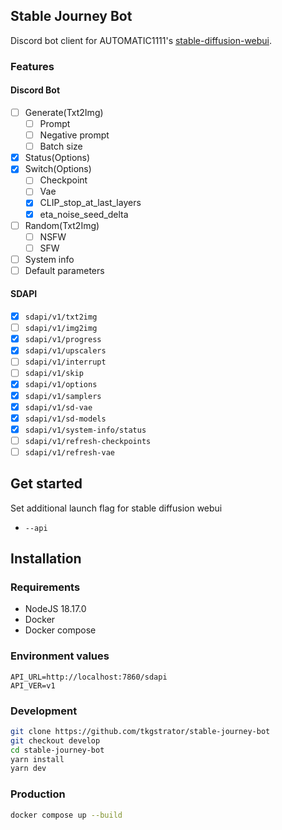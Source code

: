 ## Stable Journey Bot

Discord bot client for AUTOMATIC1111's [stable-diffusion-webui](https://github.com/AUTOMATIC1111/stable-diffusion-webui).

### Features

#### Discord Bot

- [ ] Generate(Txt2Img)
    - [ ] Prompt
    - [ ] Negative prompt
    - [ ] Batch size
- [x] Status(Options)
- [x] Switch(Options)
    - [ ] Checkpoint
    - [ ] Vae
    - [x] CLIP_stop_at_last_layers
    - [x] eta_noise_seed_delta
- [ ] Random(Txt2Img)
    - [ ] NSFW
    - [ ] SFW
- [ ] System info
- [ ] Default parameters

#### SDAPI

- [x] `sdapi/v1/txt2img`
- [ ] `sdapi/v1/img2img`
- [x] `sdapi/v1/progress`
- [x] `sdapi/v1/upscalers`
- [ ] `sdapi/v1/interrupt`
- [ ] `sdapi/v1/skip`
- [x] `sdapi/v1/options`
- [x] `sdapi/v1/samplers`
- [x] `sdapi/v1/sd-vae`
- [x] `sdapi/v1/sd-models`
- [x] `sdapi/v1/system-info/status`
- [ ] `sdapi/v1/refresh-checkpoints`
- [ ] `sdapi/v1/refresh-vae`

## Get started

Set additional launch flag for stable diffusion webui

- `--api`

## Installation

### Requirements

- NodeJS 18.17.0
- Docker
- Docker compose

### Environment values

```
API_URL=http://localhost:7860/sdapi
API_VER=v1
```

### Development

```zsh
git clone https://github.com/tkgstrator/stable-journey-bot
git checkout develop
cd stable-journey-bot
yarn install
yarn dev
```

### Production

```zsh
docker compose up --build
```
